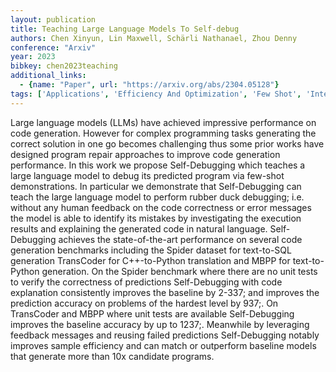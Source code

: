 ```yaml
---
layout: publication
title: Teaching Large Language Models To Self-debug
authors: Chen Xinyun, Lin Maxwell, Schärli Nathanael, Zhou Denny
conference: "Arxiv"
year: 2023
bibkey: chen2023teaching
additional_links:
  - {name: "Paper", url: "https://arxiv.org/abs/2304.05128"}
tags: ['Applications', 'Efficiency And Optimization', 'Few Shot', 'Interpretability And Explainability', 'RAG']
---
```

Large language models (LLMs) have achieved impressive performance on code generation. However for complex programming tasks generating the correct solution in one go becomes challenging thus some prior works have designed program repair approaches to improve code generation performance. In this work we propose Self-Debugging which teaches a large language model to debug its predicted program via few-shot demonstrations. In particular we demonstrate that Self-Debugging can teach the large language model to perform rubber duck debugging; i.e. without any human feedback on the code correctness or error messages the model is able to identify its mistakes by investigating the execution results and explaining the generated code in natural language. Self-Debugging achieves the state-of-the-art performance on several code generation benchmarks including the Spider dataset for text-to-SQL generation TransCoder for C++-to-Python translation and MBPP for text-to-Python generation. On the Spider benchmark where there are no unit tests to verify the correctness of predictions Self-Debugging with code explanation consistently improves the baseline by 2-337; and improves the prediction accuracy on problems of the hardest level by 937;. On TransCoder and MBPP where unit tests are available Self-Debugging improves the baseline accuracy by up to 1237;. Meanwhile by leveraging feedback messages and reusing failed predictions Self-Debugging notably improves sample efficiency and can match or outperform baseline models that generate more than 10x candidate programs.
